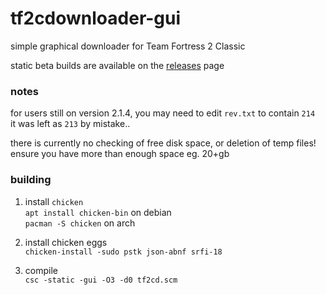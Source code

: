 # tf2cdownloader-gui
simple graphical downloader for Team Fortress 2 Classic  

static beta builds are available on the
[releases](https://github.com/kniffy/tf2cdownloader-gui/releases) page  

### notes
for users still on version 2.1.4, you may need to edit `rev.txt` to contain `214`  
it was left as `213` by mistake..  

there is currently no checking of free disk space, or deletion of temp files!  
ensure you have more than enough space eg. 20+gb  

### building
1. install `chicken`  
`apt install chicken-bin` on debian  
`pacman -S chicken` on arch  

2. install chicken eggs  
`chicken-install -sudo pstk json-abnf srfi-18`  

3. compile  
`csc -static -gui -O3 -d0 tf2cd.scm`  

